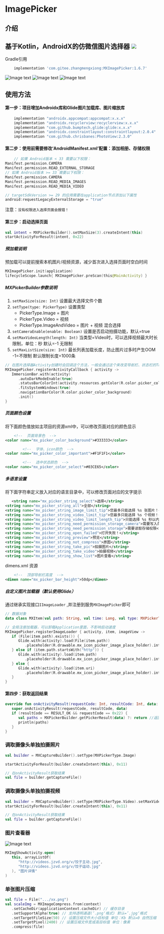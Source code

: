 # ImagePicker

## 介绍

基于Kotlin，AndroidX的仿微信图片选择器
[![](https://jitpack.io/v/com.gitee.zhangmengxiong/MXImagePicker.svg)](https://jitpack.io/#com.gitee.zhangmengxiong/MXImagePicker)
---
Gradle引用

```gradle
    implementation 'com.gitee.zhangmengxiong:MXImagePicker:1.6.7'
```

![Image text](https://gitee.com/zhangmengxiong/MXImagePicker/raw/master/imgs/screenshot1.png)
![Image text](https://gitee.com/zhangmengxiong/MXImagePicker/raw/master/imgs/screenshot2.png)
![Image text](https://gitee.com/zhangmengxiong/MXImagePicker/raw/master/imgs/screenshot3.png)

## 使用方法

#### 第一步：项目增加Androidx库和Glide图片加载库、图片缩放库

```gradle
    implementation "androidx.appcompat:appcompat:x.x.x"
    implementation "androidx.recyclerview:recyclerview:x.x.x"
    implementation "com.github.bumptech.glide:glide:x.x.x"
    implementation "androidx.constraintlayout:constraintlayout:2.0.4"
    implementation "com.github.chrisbanes:PhotoView:2.3.0"
```

#### 第二步：使用前需要修改‘AndroidManifest.xml’配置：添加相册、存储权限

```kotlin
    // 如果 Android版本 < 33 需要以下权限：
Manifest.permission.CAMERA
Manifest.permission.READ_EXTERNAL_STORAGE
// 如果 Android版本 >= 33 需要以下权限：
Manifest.permission.CAMERA
Manifest.permission.READ_MEDIA_IMAGES
Manifest.permission.READ_MEDIA_VIDEO

// targetSdkVersion >= 29 的应用需要在application节点添加以下属性
android:requestLegacyExternalStorage = "true"
```

注意：`没有权限进入选择页面会报错！`

#### 第三步：启动选择页面

```kotlin
val intent = MXPickerBuilder().setMaxSize(3).createIntent(this)
startActivityForResult(intent, 0x22)
```

##### 预加载说明

预加载可以提前搜索本机图片/视频资源，减少首次进入选择页面时空白时间

```kotlin
MXImagePicker.init(application)
lifecycleScope.launch{ MXImagePicker.preScan(this@MainActivity) }
```

##### MXPickerBuilder参数说明

1. `setMaxSize(size: Int)` 设置最大选择文件个数
2. `setType(type: PickerType)` 设置类型
   * PickerType.Image = 图片
   * PickerType.Video = 视频
   * PickerType.ImageAndVideo = 图片 + 视频 混合选择
3. `setCameraEnable(enable: Boolean)` 设置是否启动拍摄功能，默认=true
4. `setMaxVideoLength(length: Int)` 当类型=Video时，可以选择视频最大时长限制，单位：秒 默认=-1 无限制
5. `setMaxListSize(size: Int)` 最长列表加载长度，防止图片过多时产生OOM -1=不限制 默认限制长度=1000条

```kotlin
// 在图片选择器Activity创建时会回调这个方法，一般会通过这个来改变导航栏、状态栏的Theme,demo中搭配`ImmersionBar`来实现沉浸式效果
MXImagePicker.registerActivityCallback { activity ->
   ImmersionBar.with(activity)
      .autoDarkModeEnable(true)
      .statusBarColorInt(activity.resources.getColor(R.color.picker_color_background))
      .fitsSystemWindows(true)
      .navigationBarColor(R.color.picker_color_background)
      .init()
}

```

##### 页面颜色设置

将下面颜色值放如主项目的资源xml中，可以修改页面对应的颜色显示

```xml
    <!--  页面背景色  -->
<color name="mx_picker_color_background">#333333</color>

        <!--  字体、icon颜色  -->
<color name="mx_picker_color_important">#F1F1F1</color>

        <!--  选中状态颜色  -->
<color name="mx_picker_color_select">#03CE65</color>
```

##### 多语言设置

将下面字符串定义放入对应的语言目录中，可以修改页面对应的文字提示

```xml
   <string name="mx_picker_string_select">选择</string>
<string name="mx_picker_string_all">全部</string>
<string name="mx_picker_string_image_limit_tip">您最多只能选择 %s 张图片！</string>
<string name="mx_picker_string_video_limit_tip">您最多只能选择 %s 个视频！</string>
<string name="mx_picker_string_video_limit_length_tip">只能选择 %s 秒以内的视频</string>
<string name="mx_picker_string_need_permission_storage_camera">需要写入存储、相机权限</string>
<string name="mx_picker_string_need_permission_storage">需要读取存储权限</string>
<string name="mx_picker_string_open_failed">打开失败！</string>
<string name="mx_picker_string_preview">预览</string>
<string name="mx_picker_string_not_compress">原图</string>
<string name="mx_picker_string_take_pic">拍摄图片</string>
<string name="mx_picker_string_take_video">拍摄视频</string>
<string name="mx_picker_string_show_list">图片查看</string>
```

dimens.xml 资源

```xml
    <!--  顶部导航栏高度  -->
<dimen name="mx_picker_bar_height">50dp</dimen>
```

##### 自定义图片加载器（默认使用Glide）

通过继承实现接口`IImageLoader` ,并注册到服务`MXImagePicker`即可

```kotlin
// 数据对象
data class MXItem(val path: String, val time: Long, val type: MXPickerType, val duration: Int = 0)

// 全局注册加载器，可以卸载Application里面，不影响启动速度
MXImagePicker.registerImageLoader { activity, item, imageView ->
   if (File(item.path).exists()) {
      Glide.with(activity).load(File(item.path))
         .placeholder(R.drawable.mx_icon_picker_image_place_holder).into(imageView)
   } else if (item.path.startsWith("http")) {
      Glide.with(activity).load(item.path)
         .placeholder(R.drawable.mx_icon_picker_image_place_holder).into(imageView)
   } else {
      Glide.with(activity).load(item.uri)
         .placeholder(R.drawable.mx_icon_picker_image_place_holder).into(imageView)
   }
}
```

#### 第四步：获取返回结果

```kotlin
override fun onActivityResult(requestCode: Int, resultCode: Int, data: Intent?) {
   super.onActivityResult(requestCode, resultCode, data)
   if (resultCode == RESULT_OK && requestCode == 0x22) {
      val paths = MXPickerBuilder.getPickerResult(data) ?: return //返回List<String>类型数据
      println(paths)
   }
}
```

### 调取摄像头单独拍摄照片

```kotlin
val builder = MXCaptureBuilder().setType(MXPickerType.Image)

startActivityForResult(builder.createIntent(this), 0x11)

// 在onActivityResult获取结果
val file = builder.getCaptureFile()
```

### 调取摄像头单独拍摄视频

```kotlin
val builder = MXCaptureBuilder().setType(MXPickerType.Video).setMaxVideoLength(10)
startActivityForResult(builder.createIntent(this), 0x11)

// 在onActivityResult获取结果
val file = builder.getCaptureFile()
```

### 图片查看器

![Image text](https://gitee.com/zhangmengxiong/MXImagePicker/raw/master/imgs/screenshot3.png)

```kotlin
MXImgShowActivity.open(
   this, arrayListOf(
      "http://videos.jzvd.org/v/饺子主动.jpg",
      "http://videos.jzvd.org/v/饺子运动.jpg"
   ), "图片详情"
)
```

### 单张图片压缩

```kotlin
val file = File(".../xx.png")
val scaleImg = MXImageCompress.from(context)
   .setCacheDir(applicationContext.cacheDir) // 缓存目录
   .setSupportAlpha(true) // 支持透明通道(’.png‘格式) 默认=’.jpg‘格式
   .setTargetFileSize(50) // 设置压缩文件大小目标值 单位：Kb 默认=0 自然压缩
   .setTargetPixel(2400) // 设置压缩文件宽或高目标值 单位：像素
   .compress(file)

```